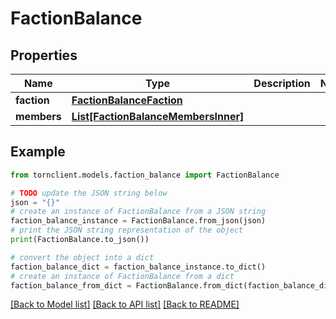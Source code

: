 # FactionBalance


## Properties

Name | Type | Description | Notes
------------ | ------------- | ------------- | -------------
**faction** | [**FactionBalanceFaction**](FactionBalanceFaction.md) |  | 
**members** | [**List[FactionBalanceMembersInner]**](FactionBalanceMembersInner.md) |  | 

## Example

```python
from tornclient.models.faction_balance import FactionBalance

# TODO update the JSON string below
json = "{}"
# create an instance of FactionBalance from a JSON string
faction_balance_instance = FactionBalance.from_json(json)
# print the JSON string representation of the object
print(FactionBalance.to_json())

# convert the object into a dict
faction_balance_dict = faction_balance_instance.to_dict()
# create an instance of FactionBalance from a dict
faction_balance_from_dict = FactionBalance.from_dict(faction_balance_dict)
```
[[Back to Model list]](../README.md#documentation-for-models) [[Back to API list]](../README.md#documentation-for-api-endpoints) [[Back to README]](../README.md)



